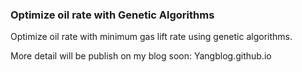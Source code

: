 ### Optimize oil rate with Genetic Algorithms

Optimize oil rate with minimum gas lift rate using genetic algorithms.

More detail will be publish on my blog soon: Yangblog.github.io
